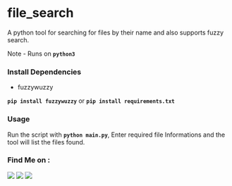 # file_search
A python tool for searching for files by their name and also supports fuzzy search.


Note - Runs on **`python3`**

### Install Dependencies
- fuzzywuzzy


**`pip install fuzzywuzzy`** or **`pip install requirements.txt`**

### Usage
Run the script with **`python main.py`**, Enter required file Informations and the tool will list the files found.

### Find Me on :
<p align="left">
  <a href="https://github.com/adhiraj-ranjan" target="_blank"><img src="https://img.shields.io/badge/Github-adhiraj--ranjan-green?style=for-the-badge&logo=github"></a>
  <a href="https://www.instagram.com/adhirajranjan_" target="_blank"><img src="https://img.shields.io/badge/IG-adhiraj_ranjan-pink?style=for-the-badge&logo=instagram"></a>
  <a href="https://t.me/adhirajranjan" target="_blank"><img src="https://img.shields.io/badge/TELEGRAM-ADHIRAJ%20RANJAN-blue?style=for-the-badge&logo=telegram"></a>
  
</p>
